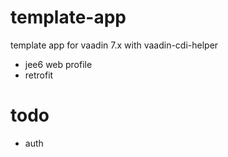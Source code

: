 # template-app
template app for vaadin 7.x with vaadin-cdi-helper
 * jee6 web profile
 * retrofit
 
# todo
 * auth
